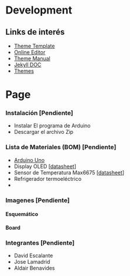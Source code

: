 # Development
## Links de interés
 - [Theme Template](https://pages-themes.github.io/slate/)
 - [Online Editor](https://stackedit.io/editor#)
 - [Theme Manual](https://github.com/pages-themes/slate)
 - [Jekyll DOC](http://import.jekyllrb.com/docs/home/) 
 - [Themes](http://jekyllthemes.org/)

# Page
### Instalación [Pendiente]
 - Instalar El programa de Arduino
 - Descargar el archivo Zip

### Lista de Materiales (BOM) [Pendiente]
 - [Arduino Uno](https://store.arduino.cc/usa/arduino-uno-rev3)
 - Display OLED [[datasheet](http://www.buydisplay.com/download/manual/ER-OLED0.96_Series_Datasheet.pdf)]
 - Sensor de Temperatura Max6675 [[datasheet](https://cdn-shop.adafruit.com/datasheets/MAX6675.pdf)]
 - Refrigerador termoeléctrico
 - 

### Imagenes [Pendiente]
#### Esquemático
#### Board

### Integrantes [Pendiente]
 - David Escalante
 - Jose Lamadrid
 - Aldair Benavides
